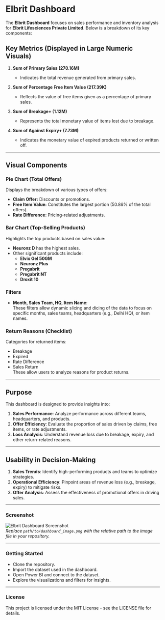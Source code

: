 # Elbrit Dashboard

The **Elbrit Dashboard** focuses on sales performance and inventory analysis for **Elbrit Lifesciences Private Limited**. Below is a breakdown of its key components:

## Key Metrics (Displayed in Large Numeric Visuals)
1. **Sum of Primary Sales (270.16M)**  
   - Indicates the total revenue generated from primary sales.

2. **Sum of Percentage Free Item Value (217.39K)**  
   - Reflects the value of free items given as a percentage of primary sales.

3. **Sum of Breakage+ (1.12M)**  
   - Represents the total monetary value of items lost due to breakage.

4. **Sum of Against Expiry+ (7.73M)**  
   - Indicates the monetary value of expired products returned or written off.

---

## Visual Components

### Pie Chart (Total Offers)
Displays the breakdown of various types of offers:
- **Claim Offer:** Discounts or promotions.
- **Free Item Value:** Constitutes the largest portion (50.86% of the total offers).
- **Rate Difference:** Pricing-related adjustments.

### Bar Chart (Top-Selling Products)
Highlights the top products based on sales value:
- **Neuronz D** has the highest sales.
- Other significant products include:
  - **Elvix Gel 50GM**
  - **Neuronz Plus**
  - **Pregabrit**
  - **Pregabrit NT**
  - **Droxit 10**

### Filters
- **Month, Sales Team, HQ, Item Name:**  
  These filters allow dynamic slicing and dicing of the data to focus on specific months, sales teams, headquarters (e.g., Delhi HQ), or item names.

### Return Reasons (Checklist)
Categories for returned items:
- Breakage
- Expired
- Rate Difference
- Sales Return  
These allow users to analyze reasons for product returns.

---

## Purpose
This dashboard is designed to provide insights into:
1. **Sales Performance**: Analyze performance across different teams, headquarters, and products.
2. **Offer Efficiency**: Evaluate the proportion of sales driven by claims, free items, or rate adjustments.
3. **Loss Analysis**: Understand revenue loss due to breakage, expiry, and other return-related reasons.

---

## Usability in Decision-Making
1. **Sales Trends**: Identify high-performing products and teams to optimize strategies.
2. **Operational Efficiency**: Pinpoint areas of revenue loss (e.g., breakage, expiry) to mitigate risks.
3. **Offer Analysis**: Assess the effectiveness of promotional offers in driving sales.

---

### Screenshot
![Elbrit Dashboard Screenshot]((https://github.com/ABHISHEK0S1INGH/Elbrit-Lifesciences-Private-Limited-Dashboard/blob/095c41b6483e00f93db8c53e49b4f2c94c8b6971/Screenshot%202024-11-26%20230959.png))  
*Replace `path/to/dashboard_image.png` with the relative path to the image file in your repository.*

---

### Getting Started
- Clone the repository.
- Import the dataset used in the dashboard.
- Open Power BI and connect to the dataset.
- Explore the visualizations and filters for insights.

---

### License
This project is licensed under the MIT License - see the LICENSE file for details.
